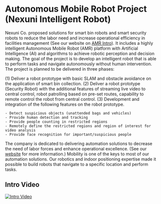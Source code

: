 # Autonomous Mobile Robot Project (Nexuni Intelligent Robot)
Nexuni Co. proposed solutions for smart bin robots and smart security robots to reduce the labor need and increase operational efficiency in facilities management (See our website on [AMR Intro](https://www.nexuni.com/TechPage/amr)). It includes a highly intelligent Autonomous Mobile Robot (AMR) platform with Artificial Intelligence (AI) and algorithms to achieve robotic perception and decision making. The goal of the project is to develop an intelligent robot that is able to perform tasks and navigate autonomously without human intervention.  
The project is planned to be delivered in three phases:

(1) Deliver a robot prototype with basic SLAM and obstacle avoidance on the application of smart bin collection.
(2) Deliver a robot prototype (Security Robot) with the additional features of streaming live video to central control, robot patrolling based on pre-set routes, capability to remote control the robot from central control.
(3) Development and integration of the following features on the robot prototype.

	- Detect suspicious objects (unattended bags and vehicles)
	- Provide human detection and tracking
	- Provide people counting in restricted regions
	- Remotely define the restricted regions and region of interest for video analysis
	- Provide face recognition for important/suspicious people

The company is dedicated to delivering automation solutions to decrease the need of labor forces and enhance operational excellence. (See our [website](www.nexuni.com) for more information.) Mobility is one of the keys to most of our automation solutions. Our robotics and indoor positioning expertise made it possible to build robots that navigate to a specific location and perform tasks.

## Intro Video
[![Intro Video](/asset/image/projects/amr_video.png)](https://youtu.be/nBb4edC-orQ)


